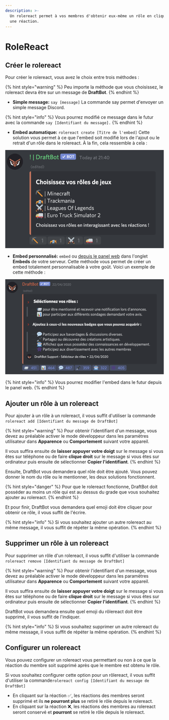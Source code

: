 ```yaml
---
description: >-
  Un rolereact permet à vos membres d'obtenir eux-même un rôle en cliquant sur
  une réaction.
---
```


# RoleReact

## Créer le rolereact <a id="create"></a>

Pour créer le rolereact, vous avez le choix entre trois méthodes :

{% hint style="warning" %}
Peu importe la méthode que vous choisissez, le rolereact devra être sur un message de **DraftBot**.
{% endhint %}

* **Simple message:** `say [message]`  La commande say permet d'envoyer un simple message Discord.

{% hint style="info" %}
Vous pourrez modifié ce message dans le futur avec la commande `say [Identifiant du message].`
{% endhint %}

* **Embed automatique:** `rolereact create [Titre de l'embed]`  Cette solution vous permet à ce que l'embed soit modifié lors de l'ajout ou le retrait d'un rôle dans le rolereact. À la fin, cela ressemble à cela : 

![R&#xE9;sultat d&apos;un rolereact utilisant un embed automatique](../.gitbook/assets/image%20%2810%29.png)

* **Embed personnalisé:** `embed` ou [depuis le panel web](https://www.draftbot.fr/dashboard) dans l'onglet **Embeds** de votre serveur. Cette méthode vous permet de créer un embed totalement personnalisable à votre goût.  Voici un exemple de cette méthode :  

![R&#xE9;sultat d&apos;un rolereact utilisant un embed personalis&#xE9;](../.gitbook/assets/image%20%289%29.png)

{% hint style="info" %}
Vous pourrez modifier l'embed dans le futur depuis le panel web.
{% endhint %}

## Ajouter un rôle à un rolereact <a id="add"></a>

Pour ajouter à un rôle à un rolereact, il vous suffit d'utiliser la commande `rolereact add [Identifiant du message de DraftBot]`

{% hint style="warning" %}
Pour obtenir l'identifiant d'un message, vous devez au préalable activer le mode développeur dans les paramètres utilisateur dans **Apparence** ou **Comportement** suivant votre appareil.   
  
Il vous suffira ensuite de **laisser appuyer votre doigt** sur le message si vous êtes sur téléphone ou de faire **clique droit** sur le message si vous êtes sur ordinateur puis ensuite de sélectionner **Copier l'identifiant**.
{% endhint %}

Ensuite, DraftBot vous demandera quel rôle doit être ajouté. Vous pouvez donner le nom du rôle ou le mentionner, les deux solutions fonctionnent.

{% hint style="danger" %}
Pour que le rolereact fonctionne, DraftBot doit posséder au moins un rôle qui est au dessus du grade que vous souhaitez ajouter au rolereact.
{% endhint %}

Et pour finir, DraftBot vous demandera quel emoji doit être cliquer pour obtenir ce rôle, il vous suffit de l'écrire.

{% hint style="info" %}
Si vous souhaitez ajouter un autre rolereact au même message, il vous suffit de répéter la même opération.
{% endhint %}

## Supprimer un rôle à un rolereact <a id="delete"></a>

Pour supprimer un rôle d'un rolereact, il vous suffit d'utiliser la commande `rolereact remove [Identifiant du message de DraftBot]`

{% hint style="warning" %}
Pour obtenir l'identifiant d'un message, vous devez au préalable activer le mode développeur dans les paramètres utilisateur dans **Apparence** ou **Comportement** suivant votre appareil.   
  
Il vous suffira ensuite de **laisser appuyer votre doigt** sur le message si vous êtes sur téléphone ou de faire **clique droit** sur le message si vous êtes sur ordinateur puis ensuite de sélectionner **Copier l'identifiant**.
{% endhint %}

DraftBot vous demandera ensuite quel emoji du rôlereact doit être supprimé, il vous suffit de l'indiquer.

{% hint style="info" %}
Si vous souhaitez supprimer un autre rolereact du même message, il vous suffit de répéter la même opération.
{% endhint %}

## Configurer un rolereact <a id="config"></a>

Vous pouvez configurer un rolereact vous permettant ou non à ce que la réaction du membre soit supprimé après que le membre est obtenu le rôle.   
  
Si vous souhaitez configurer cette option pour un rôlereact, il vous suffit d'utiliser la commande`rolereact config [Identifiant du message de DraftBot]`

* En cliquant sur la réaction ✅, les réactions des membres seront supprimé et ils **ne pourront plus** se retiré le rôle depuis le rolereact.
* En cliquant sur la réaction ❌, les réactions des membres au rolereact seront conservé et **pourront** se retiré le rôle depuis le rolereact.

